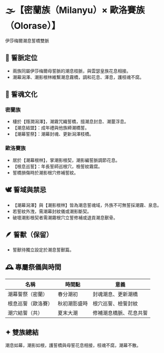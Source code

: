 
# 🌫️【密蘭族（Milanyu）× 歐洛賽族（Olorase）】
伊莎梅爾潮息誓橋雙脈

## 📌 誓脈定位
- 兩族同屬伊莎梅爾母誓脈的潮息枝脈，與雲瑟皇族花息相接。
- 潮幕潟澤、潮影根林維繫潮息霧橋，調和花息、澤息，護枝魂不腐。

## 🌊 誓魂文化

### 密蘭族
- 棲於【隱潤潟澤】，潮霧咒織誓橋，擅潮息封息、潮蔓浮息。
- 【潮息結盟】：成年禮與他族締潮橋誓。
- 【潮幕誓祭】：潮幕封魂、更新潟澤枝橋。

### 歐洛賽族
- 居於【潮幕根林】，掌潮影根契，潮影編誓脈調節花息。
- 【根息巡誓】：年長誓師巡根穴，檢誓紋霧腐。
- 誓橋損傷時於潮影根穴修補誓紋。

## 🕊️ 誓域與禁忌
- 【潮幕潟澤】與【潮影根林】皆為潮息誓魂域，外族不可無誓採潮霧、泉息。
- 若誓紋外洩，需潮幕封紋儀或潮影斷契。
- 破壞潮影根契者需潮霧根穴立誓修補或退貢潮息獸骨。

## 🪶 誓獸（保留）
- 誓獸待獨立設定於潮息誓獸篇。

## 🕰️ 專屬祭儀與時間

| 名稱 | 時間點 | 意義 |
|----------------|--------------------------|-------------------------------|
| 潮幕誓祭（密蘭） | 春分潮初 | 封魂潮息、更新潮橋 |
| 根息巡誓（歐洛賽） | 秋初潮影盛時 | 根穴巡誓、檢誓封紋 |
| 潮穴結誓（共） | 夏末大潮 | 修補潮息橋脈、花息共誓 |

## ✦ 雙族總結
潮息如幕，潮影如根，護誓橋與母誓花息相接，枝魂不腐，潮幕不散。
